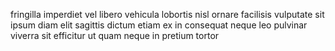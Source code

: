 fringilla imperdiet vel libero vehicula lobortis nisl ornare facilisis vulputate
sit ipsum diam elit sagittis dictum etiam ex in consequat neque leo pulvinar
viverra sit efficitur ut quam neque in pretium tortor